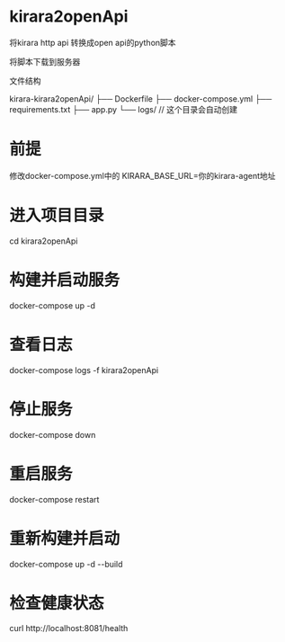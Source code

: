 # kirara2openApi
将kirara http api 转换成open api的python脚本

将脚本下载到服务器

文件结构

kirara-kirara2openApi/
├── Dockerfile
├── docker-compose.yml
├── requirements.txt
├── app.py
└── logs/                   // 这个目录会自动创建



# 前提
修改docker-compose.yml中的 KIRARA_BASE_URL=你的kirara-agent地址


# 进入项目目录
cd kirara2openApi
 
# 构建并启动服务
docker-compose up -d


 
# 查看日志
docker-compose logs -f kirara2openApi


# 停止服务
docker-compose down


# 重启服务
docker-compose restart
 
# 重新构建并启动
docker-compose up -d --build



# 检查健康状态
curl http://localhost:8081/health
